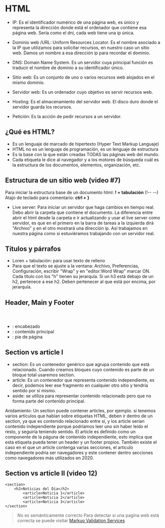 # HTML
- IP: Es el identificador numérico de una página web, es único y representa la dirección donde está el ordenador que contiene esa página web. Sería como el dni, cada web tiene una ip única.

- Dominio web /URL: Uniform Resources Locator. Es el nombre asociado a la IP que utilizamos para solicitar recursos, en nuestro caso un sitio web. Damos un nombre a esa dirección ip para recordar el dominio.

- DNS: Domain Name System. Es un servidor cuya principal función es traducir el nombre de dominio a su identificador único.

- Sitio web: Es un conjunto de uno o varios recursos web alojados en el mismo dominio.

- Servidor web: Es un ordenador cuyo objetivo es servir recursos web.

- Hosting: Es el almacenamiento del servidor web. El disco duro donde el servidor guarda los recursos.

- Petición: Es la acción de pedir recursos a un servidor.

## ¿Qué es HTML?
* Es un lenguaje de marcado de hipertexto (Hyper Text Markup Languaje)
* HTML no es un lenguaje de programación, es un lenguaje de estructura
* Es la base con la que están creadas TODAS las páginas web del mundo.
* Cada etiqueta le dice al navegador y a los motores de búsqueda cuál es la estructura de los documentos, elementos, organización, etc.

## Estructura de un sitio web (video #7)
Para iniciar la estructura base de un documento html: **! + tabulación** (!-- --)
Atajo de teclado para comentario: **ctrl + }**

* Live server: Para iniciar un servidor que haga cambios en tiempo real. Debo abrir la carpeta que contiene el documento.
La diferencia entre abrir el html desde la carpeta e ir actualizando y usar el live server como servidor, es que en el primero en la barra de tareas a la izquierda dirá "Archivo" y en el otro mostrará una dirección ip. Así trabajamos en nuestra página como si estuviéramos trabajando con un servidor real.

## Títulos y párrafos
* Loren + tabulación: para usar texto de relleno
* Para que el texto se ajuste a la ventana: Archivo, Preferencias, Configuración, escribir "Wrap" y en "editor:Word Wrap" marcar ON.
Cada título con los "h" tienen su jerarquía. Si un h3 está debajo de un h2, pertenece a ese h2. Deben pertenecer al que está por encima, por jerarquía.

## Header, Main y Footer
* <header></header>: encabezado
* <main></main>: contenido principal
* <footer></footer>: pie de página

## Section vs article I
* section: Es un contenedor genérico que agrupa contenido que está relacionado. Cuando creamos bloques cuyo contenido es parte de un bloque total usaremos section.
* article: Es un contenedor que representa contenido independiente, es decir, podemos leer ese fragmento en cualquier otro sitio y tendría sentido por sí mismo.
* aside: se utiliza para representar contenido relacionado pero que no forma parte del contenido principal. 

Anidamiento:
    Un section puede contener articles, por ejemplo. si tenemos varios artículos que hablan sobre etiquetas HTML, deben ir dentro de un section, ya que es contenido relacionado entre sí, y los article serían contenido independiente porque podríamos leer uno sin haber leído el resto, y seguiría teniendo sentido.
    El article es definido como un componente de la páguna de contenido independiente, esto implica que esta etiqueta pueda tener un header y un footer propios.
    También existe el caso en el que un article contenga varias secciones, el articulo independiente podría ser navegadores y este contener dentro secciones como navegadores más utilizados en 2020.

## Section vs article II (video 12)
```
<section>
    <h2>Noticias del Día</h2>
        <article>Noticia 1</article>
        <article>Noticia 2</article>
        <article>Noticia 3</article>
</section>
```
> No es semánticamente correcto
Para detectar si una pagína web está correcta se puede visitar [Markuo Validation Services](https://validator.w3.org/)

